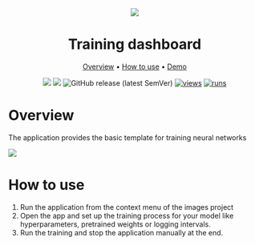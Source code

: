 <div align="center" markdown>

<img src="#app_poster">

# Training dashboard

<p align="center">
  <a href="#Overview">Overview</a> •
  <a href="#How-to-Use">How to use</a> •
  <a href="#Demo">Demo</a>
</p>

[![](https://img.shields.io/badge/supervisely-ecosystem-brightgreen)](https://ecosystem.supervise.ly/apps/supervisely-ecosystem/object-detection-training-template)
[![](https://img.shields.io/badge/slack-chat-green.svg?logo=slack)](https://supervise.ly/slack)
![GitHub release (latest SemVer)](https://img.shields.io/github/v/release/supervisely-ecosystem/object-detection-training-template)
[![views](https://app.supervise.ly/img/badges/views/supervisely-ecosystem/object-detection-training-template.png)](https://supervise.ly)
[![runs](https://app.supervise.ly/img/badges/runs/supervisely-ecosystem/object-detection-training-template.png)](https://supervise.ly)

</div>

# Overview
The application provides the basic template for training neural networks

<img src="#" />

# How to use
1. Run the application from the context menu of the images project
2. Open the app and set up the training process for your model like hyperparameters, pretrained weights or logging intervals.
3. Run the training and stop the application manually at the end.
